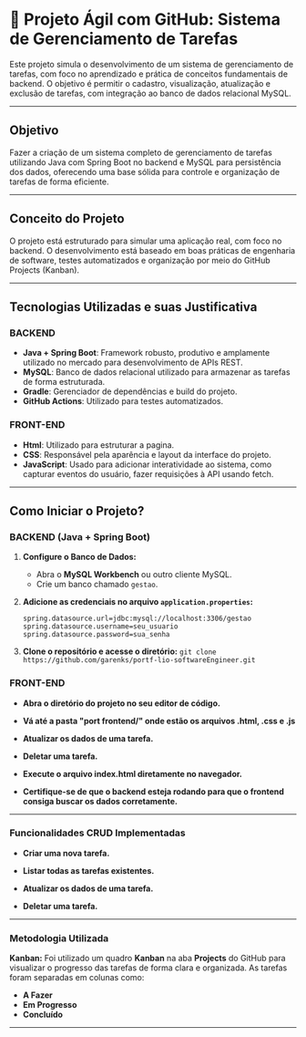 # 📌 Projeto Ágil com GitHub: Sistema de Gerenciamento de Tarefas

Este projeto simula o desenvolvimento de um sistema de gerenciamento de tarefas, com foco no aprendizado e prática de conceitos fundamentais de backend. O objetivo é permitir o cadastro, visualização, atualização e exclusão de tarefas, com integração ao banco de dados relacional MySQL. 

---

## Objetivo

Fazer a criação de um sistema completo de gerenciamento de tarefas utilizando Java com Spring Boot no backend e MySQL para persistência dos dados, oferecendo uma base sólida para controle e organização de tarefas de forma eficiente.

---

## Conceito do Projeto

O projeto está estruturado para simular uma aplicação real, com foco no backend. O desenvolvimento está baseado em boas práticas de engenharia de software, testes automatizados e organização por meio do GitHub Projects (Kanban).

---

## Tecnologias Utilizadas e suas Justificativa

### BACKEND

- **Java + Spring Boot**: Framework robusto, produtivo e amplamente utilizado no mercado para desenvolvimento de APIs REST.
- **MySQL**: Banco de dados relacional utilizado para armazenar as tarefas de forma estruturada.
- **Gradle**: Gerenciador de dependências e build do projeto.
- **GitHub Actions**: Utilizado para testes automatizados.

### FRONT-END

- **Html**: Utilizado para estruturar a pagina.
- **CSS**: Responsável pela aparência e layout da interface do projeto.
- **JavaScript**:  Usado para adicionar interatividade ao sistema, como capturar eventos do usuário, fazer requisições à API usando fetch.
  
---

## Como Iniciar o Projeto?

### BACKEND (Java + Spring Boot)

1. **Configure o Banco de Dados:**
   - Abra o **MySQL Workbench** ou outro cliente MySQL.
   - Crie um banco chamado `gestao`.

2. **Adicione as credenciais no arquivo `application.properties`:**
   ```properties
   spring.datasource.url=jdbc:mysql://localhost:3306/gestao
   spring.datasource.username=seu_usuario
   spring.datasource.password=sua_senha

3. **Clone o repositório e acesse o diretório:**
   `git clone https://github.com/garenks/portf-lio-softwareEngineer.git`


### FRONT-END

- **Abra o diretório do projeto no seu editor de código.**

- **Vá até a pasta "port frontend/" onde estão os arquivos .html, .css e .js**

- **Atualizar os dados de uma tarefa.**

- **Deletar uma tarefa.**

- **Execute o arquivo index.html diretamente no navegador.**

- **Certifique-se de que o backend esteja rodando para que o frontend consiga buscar os dados corretamente.**

---

### Funcionalidades CRUD Implementadas
- **Criar uma nova tarefa.**

- **Listar todas as tarefas existentes.**

- **Atualizar os dados de uma tarefa.**

- **Deletar uma tarefa.**

---

### Metodologia Utilizada
**Kanban:**
Foi utilizado um quadro **Kanban** na aba **Projects** do GitHub para visualizar o progresso das tarefas de forma clara e organizada. As tarefas foram separadas em colunas como:
- **A Fazer**
- **Em Progresso**
- **Concluído**
---
